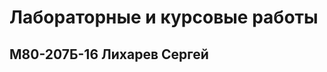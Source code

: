 Лабораторные и курсовые работы
=====================
M80-207Б-16 Лихарев Сергей
-----------------------------------
